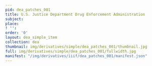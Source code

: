 ```yaml
---
pid: dea_patches_001
title: U.S. Justice Department Drug Enforcement Administration
subject: 
place: 
! '': 
order: '0'
layout: dea_simple_item
collection: dea
thumbnail: img/derivatives/simple/dea_patches_001/thumbnail.jpg
full: img/derivatives/simple/dea_patches_001/fullwidth.jpg
manifest: "/img/derivatives/iiif/dea_patches_001/manifest.json"
---
```

